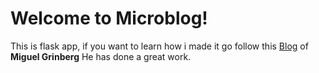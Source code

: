 # Welcome to Microblog!

This is flask app, if you want to learn how i made it go follow this <a href="https://blog.miguelgrinberg.com/post/the-flask-mega-tutorial-part-i-hello-world">Blog</a> of <b>Miguel Grinberg</b> He has done a great work.
